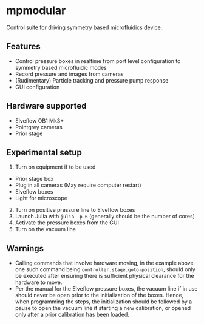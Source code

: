 # mpmodular

Control suite for driving symmetry based microfluidics device.

## Features
- Control pressure boxes in realtime from port level configuration to symmetry based microfluidic modes
- Record pressure and images from cameras
- (Rudimentary) Particle tracking and pressure pump response
- GUI configuration

## Hardware supported
- Elveflow OB1 Mk3+
- Pointgrey cameras
- Prior stage

## Experimental setup
1. Turn on equipment if to be used
- Prior stage box
- Plug in all cameras (May require computer restart)
- Elveflow boxes
- Light for microscope
2. Turn on positive pressure line to Elveflow boxes
3. Launch Julia with `julia -p 6` (generally should be the number of cores)
4. Activate the pressure boxes from the GUI
5. Turn on the vacuum line

## Warnings

- Calling commands that involve hardware moving, in the example above one such command being `controller.stage.goto-position`, should only be executed after ensuring there is sufficient physical clearance for the hardware to move.
- Per the manual for the Elveflow pressure boxes, the vacuum line if in use should never be open prior to the initialization of the boxes. Hence, when programming the steps, the initialization should be followed by a pause to open the vacuum line if starting a new calibration, or opened only after a prior calibration has been loaded.
